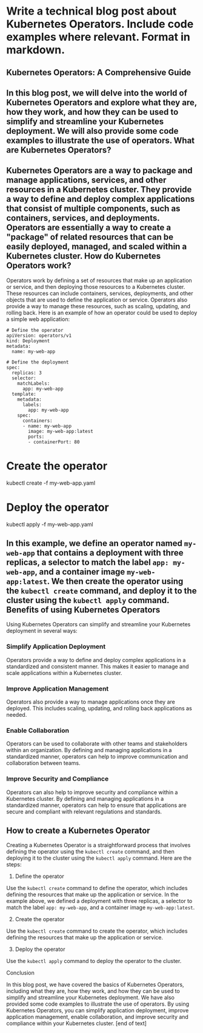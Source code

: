  Write a technical blog post about Kubernetes Operators. Include code examples where relevant. Format in markdown.
============================================================================
Kubernetes Operators: A Comprehensive Guide
---------------------------------------

In this blog post, we will delve into the world of Kubernetes Operators and explore what they are, how they work, and how they can be used to simplify and streamline your Kubernetes deployment. We will also provide some code examples to illustrate the use of operators.
What are Kubernetes Operators?
------------------------

Kubernetes Operators are a way to package and manage applications, services, and other resources in a Kubernetes cluster. They provide a way to define and deploy complex applications that consist of multiple components, such as containers, services, and deployments. Operators are essentially a way to create a "package" of related resources that can be easily deployed, managed, and scaled within a Kubernetes cluster.
How do Kubernetes Operators work?
-----------------

Operators work by defining a set of resources that make up an application or service, and then deploying those resources to a Kubernetes cluster. These resources can include containers, services, deployments, and other objects that are used to define the application or service. Operators also provide a way to manage these resources, such as scaling, updating, and rolling back.
Here is an example of how an operator could be used to deploy a simple web application:
```
# Define the operator
apiVersion: operators/v1
kind: Deployment
metadata:
  name: my-web-app

# Define the deployment
spec:
  replicas: 3
  selector:
    matchLabels:
      app: my-web-app
  template:
    metadata:
      labels:
        app: my-web-app
    spec:
      containers:
      - name: my-web-app
        image: my-web-app:latest
        ports:
        - containerPort: 80
```
# Create the operator
kubectl create -f my-web-app.yaml

# Deploy the operator
kubectl apply -f my-web-app.yaml

In this example, we define an operator named `my-web-app` that contains a deployment with three replicas, a selector to match the label `app: my-web-app`, and a container image `my-web-app:latest`. We then create the operator using the `kubectl create` command, and deploy it to the cluster using the `kubectl apply` command.
Benefits of using Kubernetes Operators
-----------------------

Using Kubernetes Operators can simplify and streamline your Kubernetes deployment in several ways:

### Simplify Application Deployment

Operators provide a way to define and deploy complex applications in a standardized and consistent manner. This makes it easier to manage and scale applications within a Kubernetes cluster.

### Improve Application Management

Operators also provide a way to manage applications once they are deployed. This includes scaling, updating, and rolling back applications as needed.

### Enable Collaboration

Operators can be used to collaborate with other teams and stakeholders within an organization. By defining and managing applications in a standardized manner, operators can help to improve communication and collaboration between teams.

### Improve Security and Compliance


Operators can also help to improve security and compliance within a Kubernetes cluster. By defining and managing applications in a standardized manner, operators can help to ensure that applications are secure and compliant with relevant regulations and standards.


How to create a Kubernetes Operator
----------------------------


Creating a Kubernetes Operator is a straightforward process that involves defining the operator using the `kubectl create` command, and then deploying it to the cluster using the `kubectl apply` command. Here are the steps:


1. Define the operator


Use the `kubectl create` command to define the operator, which includes defining the resources that make up the application or service. In the example above, we defined a deployment with three replicas, a selector to match the label `app: my-web-app`, and a container image `my-web-app:latest`.


2. Create the operator


Use the `kubectl create` command to create the operator, which includes defining the resources that make up the application or service.


3. Deploy the operator


Use the `kubectl apply` command to deploy the operator to the cluster.


Conclusion

In this blog post, we have covered the basics of Kubernetes Operators, including what they are, how they work, and how they can be used to simplify and streamline your Kubernetes deployment. We have also provided some code examples to illustrate the use of operators. By using Kubernetes Operators, you can simplify application deployment, improve application management, enable collaboration, and improve security and compliance within your Kubernetes cluster. [end of text]


